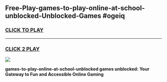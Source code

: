 
## Free-Play-games-to-play-online-at-school-unblocked-Unblocked-Games #ogeiq
<h3>
<a href="https://news.freeplayer.one?title=games-to-play-online-at-school-unblocked&ref=8M">CLICK TO PLAY</a></h3>
<hr>

<h3>
<a href="https://news.freeplayer.one?title=games-to-play-online-at-school-unblocked&ref=8M">CLICK 2 PLAY</a>
  
</h3>

<a href="https://news.freeplayer.one?title=games-to-play-online-at-school-unblocked&ref=8M"><img src="https://clearcache.store/games.png"></a>


**games-to-play-online-at-school-unblocked games unblocked: Your Gateway to Fun and Accessible Online Gaming**
